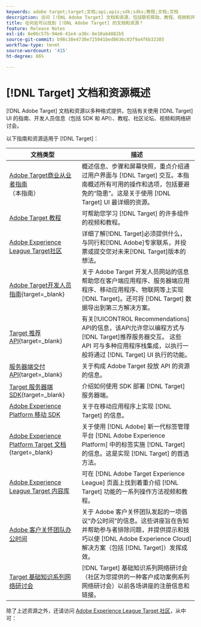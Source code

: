 ```yaml
---
keywords: adobe target;target;文档;api;apis;sdk;sdks;教程;文档;文档
description: 访问 [!DNL Adobe Target] 文档和资源，包括联机帮助、教程、视频和开发人员文档（SDK、API 和 JavaScript 库）。
title: 在何处可以找到 [!DNL Adobe Target] 的文档和资源？
feature: Release Notes
exl-id: 8e06c57b-94e6-41e4-a30c-8e10ab4882b5
source-git-commit: b98c38e4730e725041bed8636c03f9a4f6b32385
workflow-type: tm+mt
source-wordcount: '415'
ht-degree: 86%

---
```


# [!DNL Target] 文档和资源概述

[!DNL Adobe Target] 文档和资源以多种格式提供，包括有关使用 [!DNL Target] UI 的指南、开发人员信息（包括 SDK 和 API）、教程、社区论坛、视频和网络研讨会。

以下指南和资源适用于 [!DNL Target]：

| 文档类型 | 描述 |
| --- | --- |
| [Adobe Target商业从业者指南](/help/main/target-home.md)<br>（本指南） | 概述信息、步骤和屏幕快照，重点介绍通过用户界面与 [!DNL Target] 交互。本指南概述所有可用的操作和选项，包括要避免的“隐患”。这是关于使用 [!DNL Target] UI 最详细的资源。 |
| [Adobe Target 教程](https://experienceleague.adobe.com/docs/target-learn/tutorials/overview.html?lang=zh-Hans) | 可帮助您学习 [!DNL Target] 的许多组件的视频和教程。 |
| [Adobe Experience League Target社区](https://experienceleaguecommunities.adobe.com/t5/adobe-target/ct-p/adobe-target-community) | 详细了解[!DNL Target]必须提供什么，与同行和[!DNL Adobe]专家联系，并投票或提交您对未来[!DNL Target]版本的想法。 |
| [Adobe Target开发人员指南](https://experienceleague.adobe.com/docs/target-dev/developer/overview.html?lang=zh-Hans){target=_blank} | 关于 Adobe Target 开发人员网站的信息帮助您在客户端应用程序、服务器端应用程序、移动应用程序、物联网等上实现 [!DNL Target]。还可将 [!DNL Target] 数据导出到第三方解决方案。 |
| [Target 推荐 API](https://experienceleague.adobe.com/docs/target-dev/developer/api/recommendations-api/overview.html?lang=zh-Hans){target=_blank} | 有关[!UICONTROL Recommendations] API的信息，该API允许您以编程方式与[!DNL Target]推荐服务器交互。 这些 API 可与多种应用程序栈集成，以执行一般将通过 [!DNL Target] UI 执行的功能。 |
| [服务器端交付 API](https://experienceleague.adobe.com/docs/target-dev/developer/server-side/server-side-overview.html?lang=zh-Hans){target=_blank} | 关于构成 Adobe Target 投放 API 的资源的信息。 |
| [Target 服务器端 SDK](https://experienceleague.adobe.com/docs/target-dev/developer/server-side/getting-started.html?lang=zh-Hans){target=_blank} | 介绍如何使用 SDK 部署 [!DNL Target] 服务器端。 |
| [Adobe Experience Platform 移动 SDK](https://experienceleague.adobe.com/docs/mobile.html?lang=zh-Hans) | 关于在移动应用程序上实现 [!DNL Target] 的信息。 |
| [Adobe Experience Platform Target 文档](https://experienceleague.adobe.com/docs/target-dev/developer/client-side/at-js-implementation/deploy-at-js/implement-target-using-adobe-launch.html?lang=zh-Hans){target=_blank} | 关于使用 [!DNL Adobe] 新一代标签管理平台 [!DNL Adobe Experience Platform] 中的标签实施 [!DNL Target] 的信息。这是实现 [!DNL Target] 的首选方法。 |
| [Adobe Experience League Target 内容库](https://guided.adobe.com/#recommended/solutions/target) | 可在 [!DNL Adobe Target Experience League] 页面上找到着重介绍 [!DNL Target] 功能的一系列操作方法视频和教程。 |
| [Adobe 客户关怀团队办公时间](/help/main/cmp-resources-and-contact-information.md#concept_58EA30379D3B48C4848BA2A8C464A5B7) | 关于 Adobe 客户关怀团队发起的一项倡议“办公时间”的信息。这些讲座旨在告知并帮助参与者排除问题，并提供提示和技巧以使 [!DNL Adobe Experience Cloud] 解决方案（包括 [!DNL Target]）发挥成效。 |
| [Target 基础知识系列网络研讨会](https://landing.adobe.com/acs/2018/na/adobe-target/registration.html) | [!DNL Target] 基础知识系列网络研讨会（社区为您提供的一种客户成功案例系列网络研讨会）以前各场讲座的注册信息和链接。 |

除了上述资源之外，还请访问 [Adobe Experience League Target 社区](https://experienceleaguecommunities.adobe.com/t5/adobe-target/ct-p/adobe-target-community)，从中可：

